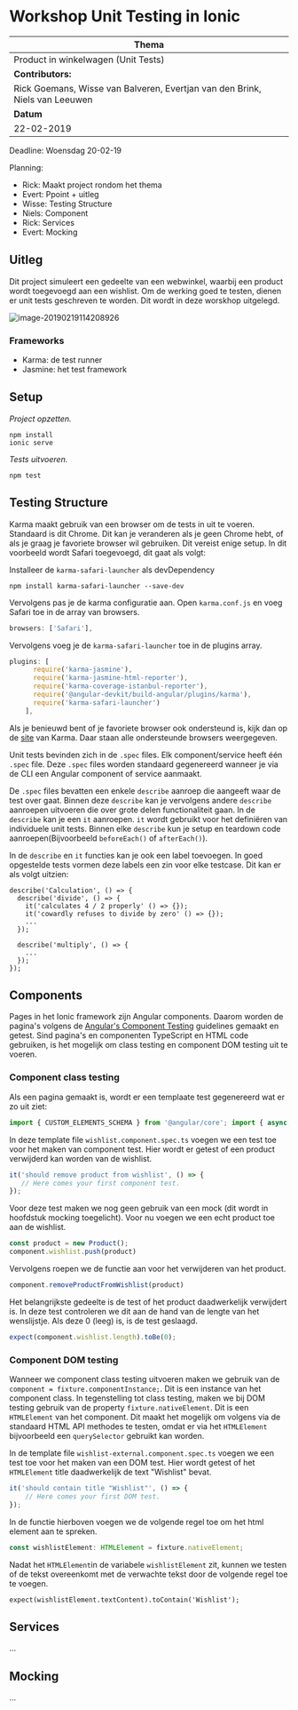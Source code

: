 # Workshop Unit Testing in Ionic

| **Thema**                                                    |
| ------------------------------------------------------------ |
| Product in winkelwagen (Unit Tests)                          |
| **Contributors:**                                            |
| Rick Goemans, Wisse van Balveren, Evertjan van den Brink, Niels van Leeuwen |
| **Datum**                                                    |
| 22-02-2019                                                   |



Deadline: Woensdag 20-02-19

Planning: 

- Rick: Maakt project rondom het thema 
- Evert: Ppoint + uitleg
- Wisse: Testing Structure 
- Niels:  Component
- Rick: Services
- Evert: Mocking

## Uitleg

Dit project simuleert een gedeelte van een webwinkel, waarbij een product wordt toegevoegd aan een wishlist. Om de werking goed te testen, dienen er unit tests geschreven te worden. Dit wordt in deze worskhop uitgelegd. 

![image-20190219114208926](https://github.com/HANICA-MAD/dha-vj-2019-vt-workshop-unit-tests-ionic/blob/master/image-20190219114208926.png)

### Frameworks

- Karma: de test runner
- Jasmine: het test framework

## Setup 

*Project opzetten.*

```
npm install 
ionic serve 
```

*Tests uitvoeren.*

```
npm test
```

## Testing Structure

Karma maakt gebruik van een browser om de tests in uit te voeren. Standaard is dit Chrome. Dit kan je veranderen als je geen Chrome hebt, of als je graag je favoriete browser wil gebruiken. 
Dit vereist enige setup. In dit voorbeeld wordt Safari toegevoegd, dit gaat als volgt: 

Installeer de ```karma-safari-launcher``` als devDependency

```
npm install karma-safari-launcher --save-dev
```

Vervolgens pas je de karma configuratie aan. Open ```karma.conf.js```  en voeg Safari toe in de array van browsers.

```javascript
browsers: ['Safari'],
```

Vervolgens voeg je de ```karma-safari-launcher``` toe in de plugins array.

```javascript
plugins: [
      require('karma-jasmine'),
      require('karma-jasmine-html-reporter'),
      require('karma-coverage-istanbul-reporter'),
      require('@angular-devkit/build-angular/plugins/karma'),
      require('karma-safari-launcher')
    ],
```

Als je benieuwd bent of je favoriete browser ook ondersteund is, kijk dan op de [site](http://karma-runner.github.io/3.0/config/browsers.html) van Karma. Daar staan alle ondersteunde browsers weergegeven. 

Unit tests bevinden zich in de ```.spec``` files. Elk component/service heeft één ```.spec``` file.
Deze ```.spec``` files worden standaard gegenereerd wanneer je via de CLI een Angular component of service aanmaakt.


De ```.spec``` files bevatten een enkele ```describe``` aanroep die aangeeft waar de test over gaat.
Binnen deze ```describe``` kan je vervolgens andere ```describe``` aanroepen uitvoeren die over grote delen functionaliteit gaan.
In de ```describe``` kan je een ```it``` aanroepen. ```it``` wordt gebruikt voor het definiëren van individuele unit tests. 
Binnen elke ```describe``` kun je setup en teardown code aanroepen(Bijvoorbeeld ```beforeEach()``` of ```afterEach()```).

In de ```describe``` en ```it``` functies kan je ook een label toevoegen. In goed opgestelde tests vormen deze labels een zin voor elke testcase.
Dit kan er als volgt uitzien:

```
describe('Calculation', () => {
  describe('divide', () => {
    it('calculates 4 / 2 properly' () => {});
    it('cowardly refuses to divide by zero' () => {});
    ...
  });

  describe('multiply', () => {
    ...
  });
});
```


## Components

Pages in het Ionic framework zijn Angular components. Daarom worden de pagina's volgens de [Angular's Component Testing](https://angular.io/guide/testing#component-test-basics) guidelines gemaakt en getest. Sind pagina's en componenten TypeScript en HTML code gebruiken, is het mogelijk om class testing en component DOM testing uit te voeren.

### Component class testing

Als een pagina gemaakt is, wordt er een templaate test gegenereerd wat er zo uit ziet: 

```typescript
import { CUSTOM_ELEMENTS_SCHEMA } from '@angular/core'; import { async, ComponentFixture, TestBed } from '@angular/core/testing';  import { TabsPage } from './tabs.page';  describe('TabsPage', () => {   let component: TabsPage;   let fixture: ComponentFixture<TabsPage>;    beforeEach(async () => {     TestBed.configureTestingModule({       declarations: [TabsPage],       schemas: [CUSTOM_ELEMENTS_SCHEMA],     }).compileComponents();   });    beforeEach(() => {     fixture = TestBed.createComponent(TabsPage);     component = fixture.componentInstance;     fixture.detectChanges();   });    it('should create', () => {     expect(component).toBeTruthy();   }); });
```

In deze template file `wishlist.component.spec.ts` voegen we een test toe voor het maken van component test. Hier wordt er getest of een product verwijderd kan worden van de wishlist. 

```typescript
it('should remove product from wishlist', () => {
   // Here comes your first component test.
});
```

Voor deze test maken we nog geen gebruik van een mock (dit wordt in hoofdstuk mocking toegelicht). Voor nu voegen we een echt product toe aan de wishlist. 

```typescript
const product = new Product();
component.wishlist.push(product)
```

Vervolgens roepen we de functie aan voor het verwijderen van het product. 

```typescript
component.removeProductFromWishlist(product)
```
Het belangrijkste gedeelte is de test of het product daadwerkelijk verwijdert is. In deze test controleren we dit aan de hand van de lengte van het wenslijstje. Als deze 0 (leeg) is, is de test geslaagd. 

```typescript
expect(component.wishlist.length).toBe(0);
```

### Component DOM testing

Wanneer we component class testing uitvoeren maken we gebruik van de `component = fixture.componentInstance;`. Dit is een instance van het component class. In tegenstelling tot class testing, maken we bij DOM testing gebruik van de property `fixture.nativeElement`. Dit is een `HTMLElement` van het component. Dit maakt het mogelijk om volgens via de standaard HTML API methodes te testen, omdat er via het `HTMLElement` bijvoorbeeld een `querySelector` gebruikt kan worden.

In de template file `wishlist-external.component.spec.ts` voegen we een test toe voor het maken van een DOM test. Hier wordt getest of het `HTMLElement` title daadwerkelijk de text "Wishlist" bevat. 

```typescript
it('should contain title "Wishlist"', () => {
    // Here comes your first DOM test.
});
```

In de functie hierboven voegen we de volgende regel toe om het html element aan te spreken. 

```typescript
const wishlistElement: HTMLElement = fixture.nativeElement;
```
Nadat het `HTMLElement`in de variabele `wishlistElement` zit, kunnen we testen of de tekst overeenkomt met de verwachte tekst door de volgende regel toe te voegen. 

```
expect(wishlistElement.textContent).toContain('Wishlist');
```

## Services

...

## Mocking

...







